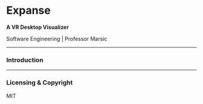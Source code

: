 # Expanse
**A VR Desktop Visualizer**

Software Engineering | Professor Marsic

---

### Introduction

<!-- TODO: Write a quick intro -->

---

### Licensing & Copyright

MIT
